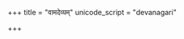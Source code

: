 +++
title = "वामदेव्यम्"
unicode_script = "devanagari"

+++
<div class="js_include" url="/vedAH/sAma/paravastu-saama/devaH/indraH/vAmadevyam/"  newLevelForH1="1" includeTitle="true"> </div>